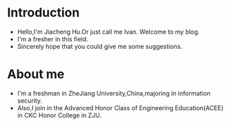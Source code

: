 # Introduction 
+ Hello,I'm Jiacheng Hu.Or just call me Ivan. Welcome to my blog.
+ I'm a fresher in this field.
+ Sincerely hope that you could give me some suggestions.

# About me 
+ I'm a freshman in ZheJiang University,China,majoring in information security.
+ Also,I join in the Advanced Honor Class of Engineering Education(ACEE) in CKC Honor College in ZJU.




